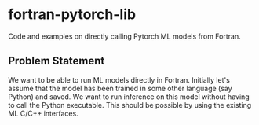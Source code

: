 # fortran-pytorch-lib
Code and examples on directly calling Pytorch ML models from Fortran.

## Problem Statement
We want to be able to run ML models directly in Fortran. Initially let's assume
that the model has been trained in some other language (say Python) and saved.
We want to run inference on this model without having
to call the Python executable. This should be possible by using the existing ML
C/C++ interfaces.
